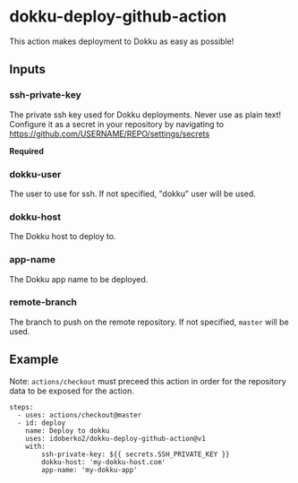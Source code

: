 # dokku-deploy-github-action

This action makes deployment to Dokku as easy as possible!

## Inputs

### ssh-private-key

The private ssh key used for Dokku deployments. Never use as plain text! Configure it as a secret in your repository by navigating to https://github.com/USERNAME/REPO/settings/secrets

**Required**

### dokku-user

The user to use for ssh. If not specified, "dokku" user will be used.

### dokku-host

The Dokku host to deploy to.

### app-name

The Dokku app name to be deployed.

### remote-branch

The branch to push on the remote repository. If not specified, `master` will be used.

## Example

Note: `actions/checkout` must preceed this action in order for the repository data to be exposed for the action.

```
steps:
  - uses: actions/checkout@master
  - id: deploy
    name: Deploy to dokku
    uses: idoberko2/dokku-deploy-github-action@v1
    with:
        ssh-private-key: ${{ secrets.SSH_PRIVATE_KEY }}
        dokku-host: 'my-dokku-host.com'
        app-name: 'my-dokku-app'
```

